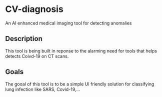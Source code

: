 # CV-diagnosis
An AI enhanced  medical imaging tool for detecting anomalies

## Description
This tool is being built in reponse to the alarming need for tools that helps detects Coivd-19 on CT scans.

## Goals
The gooal of this tool is to be a simple UI friendly solution for classifying lung infection like SARS, Covid-19,...


